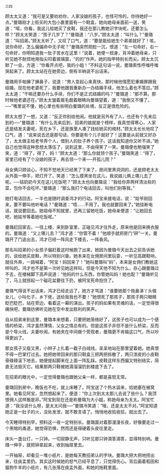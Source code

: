    三四 

   顾太太又道：“我可是又要劝劝你，人家没娘的孩子，也怪可怜的，你待她好一点。”曼璐刚才上街买的大包小裹里面有一个鞋盒，她向她母亲面前一送，笑道：“喏，你看，我这儿给她买了皮鞋，我还在那儿教她识字块呢，还要怎么样？”顾太太笑道：“孩子几岁了？”曼璐道：“八岁。”顾太太道：“叫什么？”曼璐道：“叫招弟。”顾太太听了，又叹了口气，道：“要是能给她生个弟弟就好了！咳，说你命好，怎么偏偏命中无子呢？”曼璐突然把脸一沉，恨道：“左一句命好，右一句命好，你明知道我一肚子苦水在这里！”说着，她便一扭身，背冲着她母亲，只听见她不耐烦地用指尖叩着玻璃窗，“的的”作声。她的指甲特别长而尖。顾太太沉默了一会，方道：“你看开点吧，我的小姐！”不料这句话一说，曼璐索性呼嗤呼嗤哭起来了。顾太太站在在她旁边，倒有半晌说不出话来。

   曼璐用手帕擤了擤鼻子，说道：“男人变起心来真快，那时候他情愿犯重婚罪跟我结婚，现在他老婆死了，我要他跟我重新办一办结婚手续，他怎么着也不答应。”顾太太道：“干嘛还要办什么手续，你们不是正式结婚的吗？”曼璐道：“那不算。那时候他老婆还在。”顾太太皱着眉毛觑着眼睛向曼璐望着，道：“我倒又不懂了。──”嘴里说不懂，她心里也有些明白曼璐的处境，反正是很危险的。

   顾太太想了一想，又道：“反正你别给他闹。他就是另外有了人，也还有个先来后到的──”曼璐道：“有什么先来后到，招弟的娘就是个榜样，我真觉得寒心，人家还是结发夫妻呢，死在乡下，还是族里人凑了钱给她买的棺材。”顾太太长长地叹了口气，道：“说来说去还是那句话，你要是有个儿子就好了！这要是从前就又好办了，太太做主给老爷弄个人，借别人的肚子养个孩子。这话我知道你又听不进。”她自己也觉得这种思想太落伍了，说到这里，不由得笑了一笑。曼璐便也勉强笑了笑，道：“得了，得了，妈！”顾太太道：“那么你就领个孩子。”曼璐笑道：“得了，家里已经有了个没娘的孩子，再去领一个来──开孤儿院？”

   母女俩只顾谈心，不知不觉地天已经黑了下来了，房间里黑洞洞的，还是顾老太太从外面一伸手，把灯开了，笑道：“怎么摸黑坐在这儿，我说娘儿俩上哪儿去了呢。──姑奶奶今天在这儿吃饭吧？”顾太太也向曼璐说：“我给你弄两样清淡些的菜，包你不会吃坏。”曼璐道：“那么我打个电话回去，叫他们别等我。”

   她打电话回去，一半也是随时调查鸿才的行动。阿宝来接电话，说：“姑爷刚回来，要不要叫他听电话？”曼璐道：“唔……不用了。我也就要回来了。”她挂断电话，就说要回去。她祖母不知就里，还再三留她吃饭，她母亲便道：“让她回去吧，她姑爷等着她吃饭呢。”

   曼璐赶回家去，一径上楼，来到卧室里，正碰见鸿才往外走，原来他是回来换衣服的。曼璐道：“又上哪儿去？”鸿才道：“你管不着！”他顺手就把房门“砰”一关。曼璐开了门追出去，鸿才已经一阵风走下楼去，一阵香风。

   那名叫招弟的小女孩子偏赶着这时候跑了出来，她因为曼璐今天出去之前告诉她的，说给她买皮鞋，所以特别兴奋。她本来在女佣房间里玩耍，一听见高跟鞋响，就往外奔，一路喊着，“阿宝！妈回来了！”她叫曼璐叫“妈”，本来是女佣们教她这样叫的，鸿才也不是第一次听见她这样叫，但是今天他不知为什么，存心跟曼璐过不去，在楼梯脚下高声说道：“他妈的什么东西，你管她叫妈！她也配？”曼璐听见了，马上就捞起一个磁花盆要往下扔，被阿宝死命抱住了。

   曼璐气得说不出话来，鸿才已经走远了，她方才骂道：“谁要她那个拖鼻涕丫头做女儿，小叫化子，乡下佬，送给我我也不要！”她恨死了那孩子，那孩子两只眼睛眨巴眨巴，站在旁边，看着这一幕的演出。孩子的妈如果有灵魂的话，一定觉得很痛快吧，曼璐彷佛听见她在空中发出胜利的笑声。

   自从招弟来到这里，曼璐本来想着，只要把她笼络好了，这孩子也可以成为一个感情的桥梁，鸿才虽然薄情，父女之情总有的。但是这孩子非但不是什么桥梁，反而是个导火线，夫妻吵闹，有她夹在中间做个旁观者，曼璐更不肯输这口气，所以吵得更凶了。

   那女孩子又瘦又黑，小辫子上扎着一截子白绒线，呆呆地站在那里望着她。她真恨不得一巴掌打过去。她把她带回来的那只鞋盒三把两把拆散了，两只漆皮的小皮鞋骨碌碌滚下地去，她便提起脚来在上面一阵乱踩。皮鞋这样东西偏又特别结实，简直无法毁灭它。结果那两只鞋被她滴溜溜扔到楼底下去了。

   在招弟的眼光中，一定觉得曼璐也跟她父亲一样，都是喜怒无常。

   曼璐回到房中，晚饭也不吃，就上床睡了。阿宝送了个热水袋来，给她塞在被窝里。她看见阿宝，忽然想起来了，便道：“你上次到太太那儿去说了些什么？我顶恨佣人这样搬是非。”阿宝到现在还是称曼璐为大小姐，称她母亲为太太。阿宝忙道：“我没说什么呀，是太太问我──”曼璐冷笑道：“哦，还是太太不对。”阿宝知道她正是一肚子的火，没处发泄，就不敢言语了。悄悄地收拾收拾，就出去了。

   今天睡得特别早，预料这一夜一定特别长。曼璐面对着那漫漫长夜，好像要走过一个黑暗的甬道，她觉得恐惧，然而还是得硬着头皮往里走。

   床头一盏台灯，一只钟。一切寂静无声，只听见那只钟滴答滴答，显得特别响。曼璐一伸手，就把钟拿起来，收到抽屉里去。

   一开抽屉，却看见一堆小纸片，是她每天教招弟认的字块。曼璐大把大把地捞出来，往痰盂里扔。其实这时候她的怒气已经平息了，只觉得伤心。背后画着稻田和猫狗牛羊的小纸片，有几张落在痰盂外面，和她的拖鞋里面。

